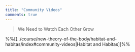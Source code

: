 ```yaml
---
title: "Community Videos"
comments: true
---
```


> We Need to Watch Each Other Grow

%%[[../course/new-theory-of-the-body/habitat-and-habitas/index#community-videos|Habitat and Habitas]]%%
